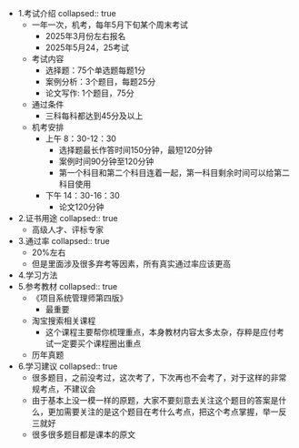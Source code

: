 - 1.考试介绍
  collapsed:: true
	- 一年一次，机考，每年5月下旬某个周末考试
		- 2025年3月份左右报名
		- 2025年5月24，25考试
	- 考试内容
		- 选择题：75个单选题每题1分
		- 案例分析：3个题目，每题25分
		- 论文写作: 1个题目，75分
	- 通过条件
		- 三科每科都达到45分及以上
	- 机考安排
		- 上午 8：30-12：30
			- 选择题最长作答时间150分钟，最短120分钟
			- 案例时间90分钟至120分钟
			- 第一个科目和第二个科目连着一起，第一科目剩余时间可以给第二科目使用
		- 下午 14：30-16：30
			- 论文120分钟
- 2.证书用途
  collapsed:: true
	- 高级人才、评标专家
- 3.通过率
  collapsed:: true
	- 20%左右
	- 但是里面涉及很多弃考等因素，所有真实通过率应该更高
- 4.学习方法
- 5.参考教材
  collapsed:: true
	- 《项目系统管理师第四版》
		- 最重要
	- 淘宝搜索相关课程
		- 这个课程主要帮你梳理重点，本身教材内容太多太杂，存粹是应付考试一定要买个课程圈出重点
	- 历年真题
- 6.学习建议
  collapsed:: true
	- 很多题目，之前没考过，这次考了，下次再也不会考了，对于这样的非常规考点，不建议会
	- 由于基本上没一模一样的原题，大家不要刻意去关注这个题目的答案是什么，更加需要关注的是这个题目在考什么考点，把这个考点掌握，举一反三就好
	- 很多很多题目都是课本的原文